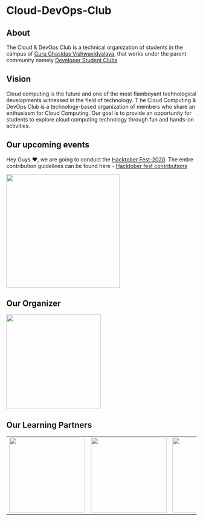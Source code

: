 # Cloud-DevOps-Club

## About
The Cloud & DevOps Club is a technical organization of students in the campus of [Guru Ghasidas Vishwavidyalaya](http://www.ggu.ac.in/), that works under the parent community namely [Developer Student Clubs](https://dsc.community.dev/guru-ghasidas-vishwavidyalaya/)

## Vision
Cloud computing is the future and one of the most flamboyant technological developments witnessed in the field of technology. T
he Cloud Computing & DevOps Club is a technology-based organization of members who share an enthusiasm for Cloud Computing. Our goal 
is to provide an opportunity for students to explore cloud computing technology through fun and hands-on activities.

## Our upcoming events
Hey Guys ❤, we are going to conduct the [Hacktober Fest-2020](https://hacktoberfest.digitalocean.com/). The entire contribution guidelines can be found here - [Hacktober fest contributions](https://github.com/Developer-Student-Clubs-GGV/Competitive-Programming-Club-Projects/blob/master/Hacktober%20Fest%202020/CONTRIBUTIONS.md)

<img src="https://github.com/Developer-Student-Clubs-GGV/Competitive-Programming-Club-Projects/blob/master/Assets/hacktober%20Dockship%20%F0%9F%92%AF.png" height="300">

## Our Organizer
<img src="https://github.com/Developer-Student-Clubs-GGV/Android-Web-Club/blob/master/Assets/DSC_GGV_logo.jpeg" height="250">

## Our Learning Partners
<table>
<tr>
<td>
<img src="https://media-exp1.licdn.com/dms/image/C4D0BAQFFmtfFop9WTw/company-logo_200_200/0?e=1609372800&v=beta&t=cdpEj0WmHulOnAfb01I4ZB17hGQdbiVN__U3eNfGnjc" height="200">
</td>
<td>
<img src="https://media-exp1.licdn.com/dms/image/C4D0BAQG_6AAWfonRSg/company-logo_200_200/0?e=1609372800&v=beta&t=_R0yS98v4bXvcO-o8rgqy0YFK5YGVI3tQem9LMaWn9k" height="200">
</td>
<td>
<img src="https://media-exp1.licdn.com/dms/image/C4D0BAQEqb_FhnYHCfw/company-logo_200_200/0?e=1609372800&v=beta&t=BVgBlHmN5X5tNJkYM5DVUbxPbGJL336M4FYFHMidIBk" height="200">
</td>
</tr>
</table>

